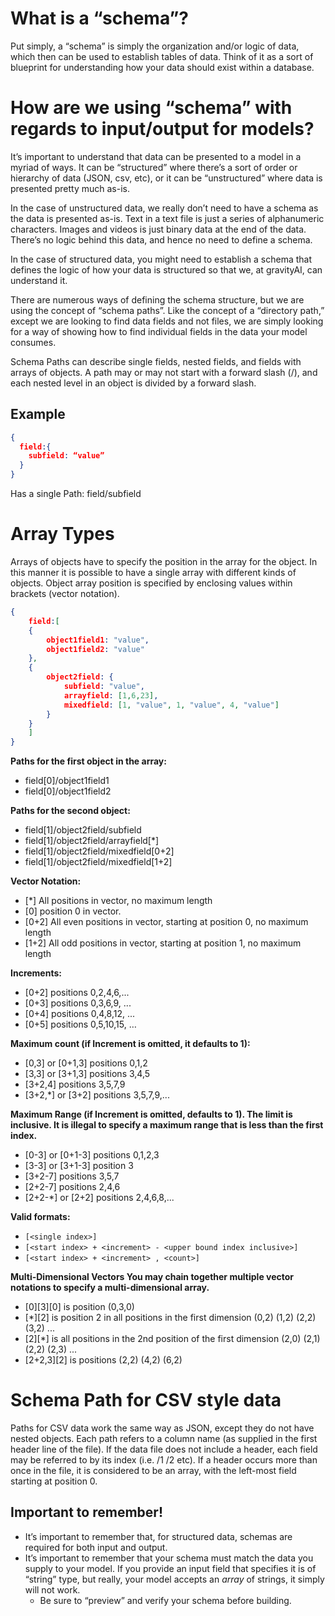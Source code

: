 # What is a “schema”? 

Put simply, a “schema” is simply the organization and/or logic of data, which then can be used to establish tables of data.  Think of it as a sort of blueprint for understanding how your data should exist within a database. 

# How are we using “schema” with regards to input/output for models?

It’s important to understand that data can be presented to a model in a myriad of ways.  It can be “structured” where there’s a sort of order or hierarchy of data (JSON, csv, etc), or it can be “unstructured” where data is presented pretty much as-is.  

In the case of unstructured data, we really don’t need to have a schema as the data is presented as-is.  Text in a text file is just a series of alphanumeric characters.  Images and videos is just binary data at the end of the data.  There’s no logic behind this data, and hence no need to define a schema.  

In the case of structured data, you might need to establish a schema that defines the logic of how your data is structured so that we, at gravityAI, can understand it.  

There are numerous ways of defining the schema structure, but we are using the concept of “schema paths”.  Like the concept of a “directory path,” except we are looking to find data fields and not files, we are simply looking for a way of showing how to find individual fields in the data your model consumes.  


Schema Paths can describe single fields, nested fields, and fields with arrays of objects.
A path may or may not start with a forward slash (/), and each nested level in an object is divided by a forward slash.


## Example
```json
{
  field:{
    subfield: “value”
  }
}
```
Has a single Path: field/subfield

# Array Types

Arrays of objects have to specify the position in the array for the object. In this manner it is possible to have a single array with different kinds of objects. Object array position is specified by enclosing values within brackets (vector notation).

```json
{
    field:[
    {
        object1field1: "value",
        object1field2: "value"
    },
    {
        object2field: {
            subfield: "value",
            arrayfield: [1,6,23],
            mixedfield: [1, "value", 1, "value", 4, "value"]
        }
    }
    ]
}
```

**Paths for the first object in the array:**

- field[0]/object1field1
- field[0]/object1field2

**Paths for the second object:**

- field[1]/object2field/subfield
- field[1]/object2field/arrayfield[*]
- field[1]/object2field/mixedfield[0+2]
- field[1]/object2field/mixedfield[1+2]

**Vector Notation:**

- [*] All positions in vector, no maximum length
- [0] position 0 in vector.
- [0+2] All even positions in vector, starting at position 0, no maximum length
- [1+2] All odd positions in vector, starting at position 1, no maximum length

**Increments:**

- [0+2] positions 0,2,4,6,...
- [0+3] positions 0,3,6,9, ...
- [0+4] positions 0,4,8,12, ...
- [0+5] positions 0,5,10,15, …

**Maximum count (if Increment is omitted, it defaults to 1):**

- [0,3] or [0+1,3] positions 0,1,2
- [3,3] or [3+1,3] positions 3,4,5
- [3+2,4] positions 3,5,7,9
- [3+2,*] or [3+2] positions 3,5,7,9,...

**Maximum Range (if Increment is omitted, defaults to 1). The limit is inclusive. It is illegal to specify a maximum range that is less than the first index.**

- [0-3] or [0+1-3] positions 0,1,2,3
- [3-3] or [3+1-3] position 3
- [3+2-7] positions 3,5,7
- [2+2-7] positions 2,4,6
- [2+2-*] or [2+2] positions 2,4,6,8,...

**Valid formats:**

- `[<single index>]`
- `[<start index> + <increment> - <upper bound index inclusive>]`
- `[<start index> + <increment> , <count>]`

**Multi-Dimensional Vectors You may chain together multiple vector notations to specify a multi-dimensional array.**

- [0][3][0] is position (0,3,0)
- [*][2] is position 2 in all positions in the first dimension (0,2) (1,2) (2,2) (3,2) ...
- [2][*] is all positions in the 2nd position of the first dimension (2,0) (2,1) (2,2) (2,3) ...
- [2+2,3][2] is positions (2,2) (4,2) (6,2)


# Schema Path for CSV style data

Paths for CSV data work the same way as JSON, except they do not have nested objects. Each path refers to a column name (as supplied in the first header line of the file). If the data file does not include a header, each field may be referred to by its index (i.e. /1 /2 etc). If a header occurs more than once in the file, it is considered to be an array, with the left-most field starting at position 0.

## Important to remember!


- It’s important to remember that, for structured data, schemas are required for both input and output.  
- It’s important to remember that your schema must match the data you supply to your model.  If you provide an input field that specifies it is of “string” type, but really, your model accepts an _array_ of strings, it simply will not work. 
    * Be sure to “preview” and verify your schema before building. 
